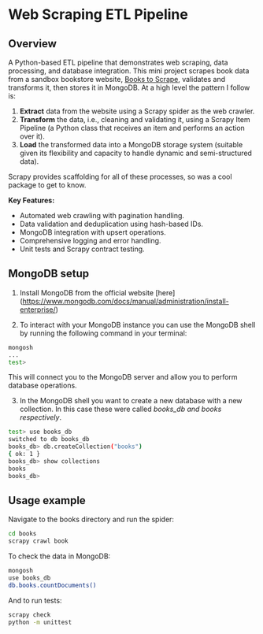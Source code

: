 # Web Scraping ETL Pipeline

## Overview

A Python-based ETL pipeline that demonstrates web scraping, data processing, and database integration. This mini project scrapes book data from a sandbox bookstore website, [Books to  Scrape](https://books.toscrape.com/), validates and transforms it, then stores it in MongoDB. At a high level the pattern I follow is:

1) **Extract** data from the website using a Scrapy spider as the web crawler.
2) **Transform** the data, i.e., cleaning and validating it, using a Scrapy Item Pipeline (a Python class that receives an item and performs an action over it).
3) **Load** the transformed data into a MongoDB storage system (suitable given its flexibility and capacity to handle dynamic and semi-structured data).

Scrapy provides scaffolding for all of these processes, so was a cool package to get to know.

**Key Features:**
- Automated web crawling with pagination handling.
- Data validation and deduplication using hash-based IDs.
- MongoDB integration with upsert operations.
- Comprehensive logging and error handling.
- Unit tests and Scrapy contract testing.

## MongoDB setup

1. Install MongoDB from the official website [here] (https://www.mongodb.com/docs/manual/administration/install-enterprise/)

2. To interact with your MongoDB instance you can use the MongoDB shell by running the following command in your terminal:

```bash
mongosh
...
test>
```

This will connect you to the MongoDB server and allow you to perform database operations.

3. In the MongoDB shell you want to create a new database with a new collection. In this case these were called *books_db and books respectively*.

```bash
test> use books_db
switched to db books_db
books_db> db.createCollection("books")
{ ok: 1 }
books_db> show collections
books
books_db>
```

## Usage example

Navigate to the books directory and run the spider:

```bash
cd books
scrapy crawl book
```

To check the data in MongoDB:

```bash
mongosh
use books_db
db.books.countDocuments()
```

And to run tests:

```bash
scrapy check
python -m unittest
```
